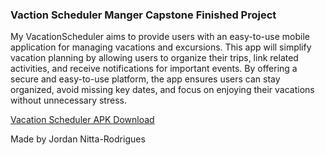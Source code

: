 ### Vaction Scheduler Manger Capstone Finished Project

<p>My VacationScheduler aims to provide users with an easy-to-use mobile application for managing vacations and excursions. This app will simplify vacation planning by allowing users to organize their trips, link related activities, and receive notifications for important events. By offering a secure and easy-to-use platform, the app ensures users can stay organized, avoid missing key dates, and focus on enjoying their vacations without unnecessary stress.</p>

<a href="https://raw.githubusercontent.com/JordanNitta/VactionSchedulerMangerCapstone/main/app-release.apk" download>Vacation Scheduler APK Download</a>

<p>Made by Jordan Nitta-Rodrigues</p>
